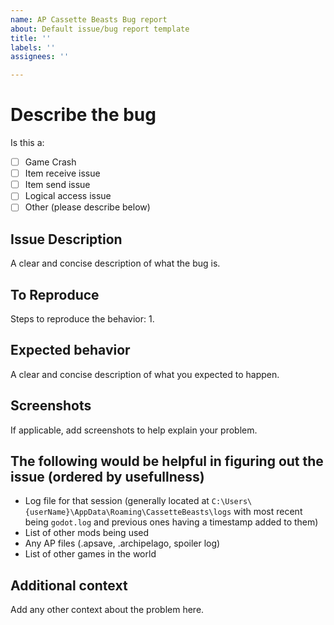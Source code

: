 ```yaml
---
name: AP Cassette Beasts Bug report
about: Default issue/bug report template
title: ''
labels: ''
assignees: ''

---
```


# Describe the bug
Is this a:
- [ ] Game Crash
- [ ] Item receive issue
- [ ] Item send issue
- [ ] Logical access issue
- [ ] Other (please describe below)

## Issue Description
A clear and concise description of what the bug is.

## To Reproduce
Steps to reproduce the behavior:
1. 

## Expected behavior
A clear and concise description of what you expected to happen.

## Screenshots
If applicable, add screenshots to help explain your problem.

## The following would be helpful in figuring out the issue (ordered by usefullness)
- Log file for that session (generally located at `C:\Users\{userName}\AppData\Roaming\CassetteBeasts\logs` with most recent being `godot.log` and previous ones having a timestamp added to them)
- List of other mods being used
- Any AP files (.apsave, .archipelago, spoiler log)
- List of other games in the world


## Additional context
Add any other context about the problem here.
